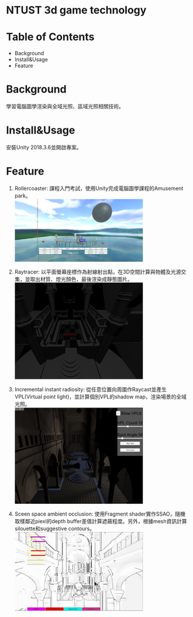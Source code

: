 # NTUST 3d game technology
# Table of Contents
* Background
* Install&Usage
* Feature
# Background
學習電腦圖學渲染與全域光照、區域光照相關技術。
# Install&Usage
安裝Unity 2018.3.6並開啟專案。
# Feature
1. Rollercoaster: 課程入門考試，使用Unity完成電腦圖學課程的Amusement park。
<br/><img src="P0.png" alt="vanilla" width="350"><br/>

2. Raytracer: 以平面螢幕座標作為射線射出點，在3D空間計算與物體及光源交集，並取出材質、燈光顏色，最後渲染成靜態圖片。<br/>
<img src="P1.png" alt="vanilla" width="350"><br/>

3. Incremental instant radiosity: 從任意位置向周圍作Raycast並產生VPL(Virtual point light)，並計算個別VPL的shadow map，渲染場景的全域光照。<br/>
<img src="P2.png" alt="vanilla" width="350"><br/>

4. Sceen space ambient occlusion: 使用Fragment shader實作SSAO，隨機取樣鄰近piexl的depth buffer差值計算遮蔽程度。另外，根據mesh資訊計算silouette和suggestive contours。<br/>
<img src="P3.png" alt="vanilla" width="350"><br/>
